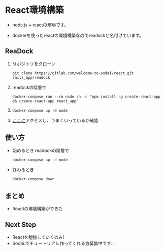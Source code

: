 # React環境構築

- node.js + reactの環境です。

- dockerを使ったreactの環境構築なのでreadockと名付けています。

  

## ReaDock

1. リポジトリをクローン

   ```
   git clone https://gitlab.com/welcome-to-sodai/react.git rails_app/readock
   ```

2. readockの階層で

   ```
   docker-compose run --rm node sh -c "npm install -g create-react-app && create-react-app react_app"
   ```

3. ```
   docker-compose up -d node
   ```

4. [ここに](http://localhost)アクセスし、うまくいっているか確認


## 使い方

- 始めるとき readockの階層で
   ```bash
   docker-compose up -d node
   ```
- 終わるとき
   ```bash
   docker-compose down
   ```

## まとめ

- Reactの環境構築ができた

## Next Step

- Reactを勉強していくのみ!
- Sodai.でチュートリアル作ってくれる方募集中です...

   
